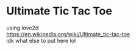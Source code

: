 # Ultimate Tic Tac Toe
using love2d  
https://en.wikipedia.org/wiki/Ultimate_tic-tac-toe  
idk what else to put here lol